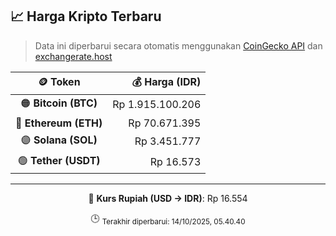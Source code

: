 

<!-- HARGA_KRIPTO -->
## 📈 Harga Kripto Terbaru

> Data ini diperbarui secara otomatis menggunakan [CoinGecko API](https://www.coingecko.com/) dan [exchangerate.host](https://exchangerate.host/)

<div align="center">

| 🪙 Token | 💰 Harga (IDR) |
|:------:|---------------:|
| 🟠 **Bitcoin (BTC)**   | Rp 1.915.100.206 |
| 🔵 **Ethereum (ETH)**  | Rp 70.671.395 |
| 🟣 **Solana (SOL)**    | Rp 3.451.777 |
| 🟢 **Tether (USDT)**   | Rp 16.573 |

---

💱 **Kurs Rupiah (USD → IDR)**: Rp 16.554

🕒 <sub>Terakhir diperbarui: 14/10/2025, 05.40.40</sub>

</div>
<!-- /HARGA_KRIPTO -->